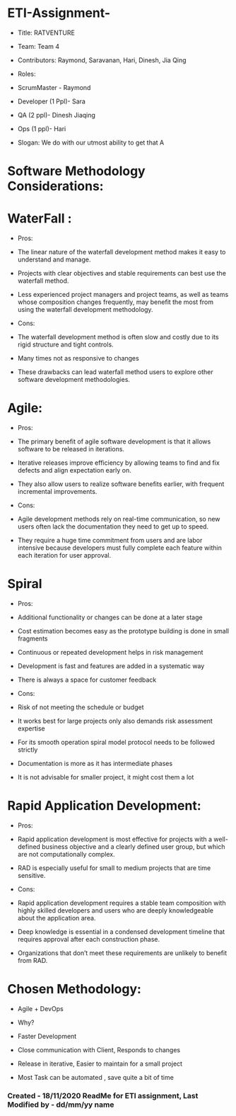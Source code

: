 # ETI-Assignment-
- Title: RATVENTURE 
- Team: Team 4 
- Contributors: Raymond, Saravanan, Hari, Dinesh, Jia Qing 
- Roles: 
- ScrumMaster - Raymond
- Developer (1 Ppl)- Sara 
- QA (2 ppl)- Dinesh Jiaqing 
- Ops (1 ppl)- Hari 

- Slogan: We do with our utmost ability to get that A 

# Software Methodology Considerations: 

# WaterFall :
- Pros: 
- The linear nature of the waterfall development method makes it easy to understand and manage. 
- Projects with clear objectives and stable requirements can best use the waterfall method. 
- Less experienced project managers and project teams, as well as teams whose composition changes frequently, may benefit the most from using the waterfall development methodology.

- Cons:
- The waterfall development method is often slow and costly due to its rigid structure and tight controls. 
- Many times not as responsive to changes 
- These drawbacks can lead waterfall method users to explore other software development methodologies.

# Agile:

- Pros:
- The primary benefit of agile software development is that it allows software to be released in iterations. 
- Iterative releases improve efficiency by allowing teams to find and fix defects and align expectation early on. 
- They also allow users to realize software benefits earlier, with frequent incremental improvements.

- Cons:
- Agile development methods rely on real-time communication, so new users often lack the documentation they need to get up to speed. 
- They require a huge time commitment from users and are labor intensive because developers must fully complete each feature within each iteration for user approval.

# Spiral
- Pros:
- Additional functionality or changes can be done at a later stage
- Cost estimation becomes easy as the prototype building is done in small fragments
- Continuous or repeated development helps in risk management
- Development is fast and features are added in a systematic way
- There is always a space for customer feedback


- Cons:
- Risk of not meeting the schedule or budget
- It works best for large projects only also demands risk assessment expertise
- For its smooth operation spiral model protocol needs to be followed strictly
- Documentation is more as it has intermediate phases
- It is not advisable for smaller project, it might cost them a lot

# Rapid Application Development:
- Pros:
- Rapid application development is most effective for projects with a well-defined business objective and a clearly defined user group, but which are not computationally complex. 
- RAD is especially useful for small to medium projects that are time sensitive.

- Cons:
- Rapid application development requires a stable team composition with highly skilled developers and users who are deeply knowledgeable about the application area. 
- Deep knowledge is essential in a condensed development timeline that requires approval after each construction phase. 
- Organizations that don’t meet these requirements are unlikely to benefit from RAD.

# Chosen Methodology: 
- Agile + DevOps

- Why?
- Faster Development 
- Close communication with Client, Responds to changes
- Release in iterative, Easier to maintain for a small project
- Most Task can be automated , save quite a bit of time

### Created - 18/11/2020 ReadMe for ETI assignment, Last Modified by - dd/mm/yy name
